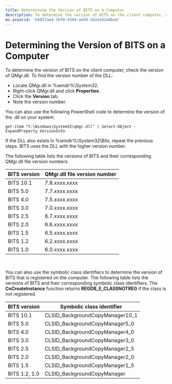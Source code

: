 ```yaml
---
title: Determining the Version of BITS on a Computer
description: To determine the version of BITS on the client computer, check the version of QMgr.dll.
ms.assetid: 'b6057ae4-3bf0-4304-ae50-5da5e82a0bed'
---
```


# Determining the Version of BITS on a Computer

To determine the version of BITS on the client computer, check the version of QMgr.dll. To find the version number of the DLL:

-   Locate QMgr.dll in %windir%\\System32.
-   Right-click QMgr.dll and click **Properties**.
-   Click the **Version** tab.
-   Note the version number.

You can also use the following PowerShell code to determine the version of the .dll on your system:

`get-item "C:\Windows\System32\qmgr.dll" | Select-Object -ExpandProperty VersionInfo`

If the DLL also exists in %windir%\\System32\\Bits, repeat the previous steps. BITS uses the DLL with the higher version number.

The following table lists the versions of BITS and their corresponding QMgr.dll file version numbers.



| BITS version | QMgr.dll file version number |
|--------------|------------------------------|
| BITS 10.1    | 7.8.xxxx.xxxx                |
| BITS 5.0     | 7.7.xxxx.xxxx                |
| BITS 4.0     | 7.5.xxxx.xxxx                |
| BITS 3.0     | 7.0.xxxx.xxxx                |
| BITS 2.5     | 6.7.xxxx.xxxx                |
| BITS 2.0     | 6.6.xxxx.xxxx                |
| BITS 1.5     | 6.5.xxxx.xxxx                |
| BITS 1.2     | 6.2.xxxx.xxxx                |
| BITS 1.0     | 6.0.xxxx.xxxx                |



 

You can also use the symbolic class identifiers to determine the version of BITS that is registered on the computer. The following table lists the versions of BITS and their corresponding symbolic class identifiers. The **CoCreateInstance** function returns **REGDB\_E\_CLASSNOTREG** if the class is not registered.



| BITS version  | Symbolic class identifier         |
|---------------|-----------------------------------|
| BITS 10.1     | CLSID\_BackgroundCopyManager10\_1 |
| BITS 5.0      | CLSID\_BackgroundCopyManager5\_0  |
| BITS 4.0      | CLSID\_BackgroundCopyManager4\_0  |
| BITS 3.0      | CLSID\_BackgroundCopyManager3\_0  |
| BITS 2.5      | CLSID\_BackgroundCopyManager2\_5  |
| BITS 2.0      | CLSID\_BackgroundCopyManager2\_0  |
| BITS 1.5      | CLSID\_BackgroundCopyManager1\_5  |
| BITS 1.2, 1.0 | CLSID\_BackgroundCopyManager      |



 

 

 




